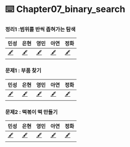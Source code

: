 # ⌨️ Chapter07_binary_search

### 정리1 :범위를 반씩 좁혀가는 탐색
| 민성 | 은현 | 영민 | 아연 | 정화 |
|---|---|---|---|---|
|[🖋️]()|[🖋️]()|[🖋️]()|[🖋️]()|[🖋️]()|

### 문제1 : 부품 찾기
| 민성 | 은현 | 영민 | 아연 | 정화 |
|---|---|---|---|---|
|[🖋️]()|[🖋️]()|[🖋️]()|[🖋️]()|[🖋️]()|
### 문제2 : 떡볶이 떡 만들기
| 민성 | 은현 | 영민 | 아연 | 정화 |
|---|---|---|---|---|
|[🖋️]()|[🖋️]()|[🖋️]()|[🖋️]()|[🖋️]()|